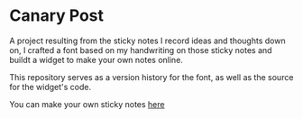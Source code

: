 # Canary Post
A project resulting from the sticky notes I record ideas and thoughts down on, I crafted a font based on my handwriting on those sticky notes and buildt a widget to make your own notes online.

This repository serves as a version history for the font, as well as the source for the widget's code. 

You can make your own sticky notes [here](https://matthewdillard.github.io/canary-post/)
